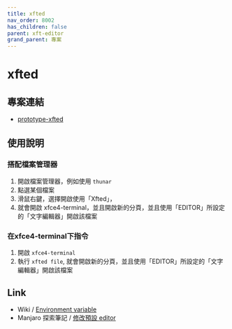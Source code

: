 ```yaml
---
title: xfted
nav_order: 8002
has_children: false
parent: xft-editor
grand_parent: 專案
---
```


# xfted


## 專案連結

* [prototype-xfted](https://github.com/samwhelp/tool-xfteditor/tree/gh-pages/_demo/project/xft-editor/prototype/xfted)


## 使用說明

### 搭配檔案管理器

1. 開啟檔案管理器，例如使用 `thunar`
2. 點選某個檔案
3. 滑鼠右鍵，選擇開啟使用「Xfted」，
4. 就會開啟 xfce4-terminal，並且開啟新的分頁，並且使用「EDITOR」所設定的「文字編輯器」開啟該檔案

### 在xfce4-terminal下指令

1. 開啟 `xfce4-terminal`
2. 執行 `xfted file`, 就會開啟新的分頁，並且使用「EDITOR」所設定的「文字編輯器」開啟該檔案


## Link

* Wiki / [Environment variable](https://en.wikipedia.org/wiki/Environment_variable)
* Manjaro 探索筆記 / [修改預設 editor](https://samwhelp.github.io/note-about-manjaro/read/adjustment/env/editor.html)
